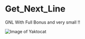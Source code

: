 # Get_Next_Line
GNL With Full Bonus and very small !!

![Image of Yaktocat](https://octodex.github.com/images/yaktocat.png)
